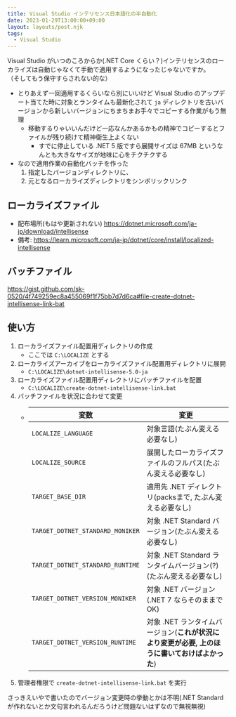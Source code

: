 ```yaml
---
title: Visual Studio インテリセンス日本語化の半自動化
date: 2023-01-29T13:00:00+09:00
layout: layouts/post.njk
tags:
  - Visual Studio
---
```


Visual Studio がいつのころからか(.NET Core くらい？)インテリセンスのローカライズは自動じゃなくて手動で適用するようになったじゃないですか。  
（そしてもう保守すらされない的な）

* とりあえず一回適用するくらいなら別にいいけど Visual Studio のアップデート当てた時に対象とランタイムも最新化されて `ja` ディレクトリを古いバージョンから新しいバージョンにちまちまお手々でコピーする作業がもう無理
  * 移動するりゃいいんだけど一応なんかあるかもの精神でコピーするとファイルが残り続けて精神衛生上よくない
    * すでに停止している .NET 5 版ですら展開サイズは 67MB というなんとも大きなサイズが地味に心をチクチクする
* なので適用作業の自動化バッチを作った
  1. 指定したバージョンディレクトリに、
  2. 元となるローカライズディレクトリをシンボリックリンク

## ローカライズファイル

* 配布場所(もはや更新されない) https://dotnet.microsoft.com/ja-jp/download/intellisense
* 備考: https://learn.microsoft.com/ja-jp/dotnet/core/install/localized-intellisense

## バッチファイル

<script src="https://gist.github.com/sk-0520/4f749259ec8a455069f1f75bb7d7d6ca.js"></script>

https://gist.github.com/sk-0520/4f749259ec8a455069f1f75bb7d7d6ca#file-create-dotnet-intellisense-link-bat

## 使い方

1. ローカライズファイル配置用ディレクトリの作成
   * ここでは `C:\LOCALIZE` とする
1. ローカライズアーカイブをローカライズファイル配置用ディレクトリに展開
   * `C:\LOCALIZE\dotnet-intellisense-5.0-ja`
1. ローカライズファイル配置用ディレクトリにバッチファイルを配置
   * `C:\LOCALIZE\create-dotnet-intellisense-link.bat`
1. バッチファイルを状況に合わせて変更
   * | 変数 | 変更 |
     |---|---|
     | `LOCALIZE_LANGUAGE` | 対象言語(たぶん変える必要なし) |
     | `LOCALIZE_SOURCE` | 展開したローカライズファイルのフルパス(たぶん変える必要なし) |
     | `TARGET_BASE_DIR` | 適用先 .NET ディレクトリ(packsまで, たぶん変える必要なし) |
     | `TARGET_DOTNET_STANDARD_MONIKER` | 対象 .NET Standard バージョン(たぶん変える必要なし) |
     | `TARGET_DOTNET_STANDARD_RUNTIME` | 対象 .NET Standard ランタイムバージョン(?)(たぶん変える必要なし) |
     | `TARGET_DOTNET_VERSION_MONIKER` | 対象 .NET バージョン(.NET 7 ならそのままでOK) |
     | `TARGET_DOTNET_VERSION_RUNTIME` | 対象 .NET ランタイムバージョン(**これが状況により変更が必要, 上のほうに書いておけばよかった**) |
1. 管理者権限で `create-dotnet-intellisense-link.bat` を実行

さっきえいやで書いたのでバージョン変更時の挙動とかは不明(.NET Standard が作れないとか文句言われるんだろうけど問題ないはずなので無視無視)
